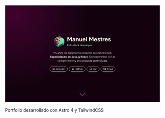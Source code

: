 ![](https://raw.githubusercontent.com/MMestres/porfolio/main/public/screenshot.webp)

Portfolio desarrollado con Astro 4 y TailwindCSS
